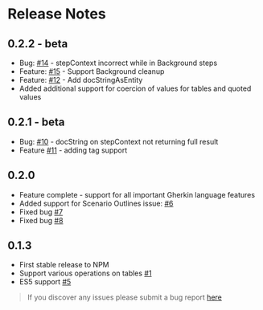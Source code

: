 # Release Notes

## 0.2.2 - beta
* Bug: [#14](https://github.com/dotnetprofessional/LiveDoc/issues/14) - stepContext incorrect while in Background steps
* Feature: [#15](https://github.com/dotnetprofessional/LiveDoc/issues/15) - Support Background cleanup
* Feature: [#12](https://github.com/dotnetprofessional/LiveDoc/issues/12) - Add docStringAsEntity
* Added additional support for coercion of values for tables and quoted values

## 0.2.1 - beta
* Bug: [#10](https://github.com/dotnetprofessional/LiveDoc/issues/10) - docString on stepContext not returning full result
* Feature [#11](https://github.com/dotnetprofessional/LiveDoc/issues/11) - adding tag support

## 0.2.0
* Feature complete - support for all important Gherkin language features
* Added support for Scenario Outlines issue: [#6](https://github.com/dotnetprofessional/LiveDoc/issues/6)
* Fixed bug [#7](https://github.com/dotnetprofessional/LiveDoc/issues/7)
* Fixed bug [#8](https://github.com/dotnetprofessional/LiveDoc/issues/8)

## 0.1.3
* First stable release to NPM
* Support various operations on tables [#1](https://github.com/dotnetprofessional/LiveDoc/issues/1)
* ES5 support [#5](https://github.com/dotnetprofessional/LiveDoc/issues/5)

> If you discover any issues please submit a bug report [here](https://github.com/dotnetprofessional/LiveDoc/issues)